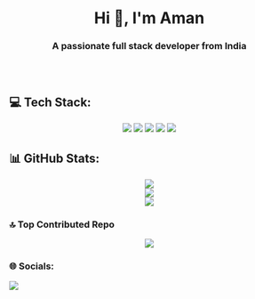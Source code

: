 <h1 align="center">Hi 👋, I'm Aman</h1>
<h3 align="center">A passionate full stack developer from India</h3>

<br>

<p align="center">
  <a href="https://twitter.com/" target="blank">
    <img src="https://img.shields.io/twitter/follow/?logo=twitter&style=for-the-badge" alt="" />
  </a>
</p>

<h2 align="left">💻 Tech Stack:</h2>

<p align="center">
  <img src="https://img.shields.io/badge/c-%2300599C.svg?style=for-the-badge&logo=c&logoColor=white" />
  <img src="https://img.shields.io/badge/c++-%2300599C.svg?style=for-the-badge&logo=c%2B%2B&logoColor=white" />
  <img src="https://img.shields.io/badge/css3-%231572B6.svg?style=for-the-badge&logo=css3&logoColor=white" />
  <img src="https://img.shields.io/badge/html5-%23E34F26.svg?style=for-the-badge&logo=html5&logoColor=white" />
  <img src="https://img.shields.io/badge/javascript-%23323330.svg?style=for-the-badge&logo=javascript&logoColor=%23F7DF1E" />
</p>

<h2 align="left">📊 GitHub Stats:</h2>

<p align="center">
  <img src="https://github-readme-stats.vercel.app/api?username=imamanjangra&theme=transparent&hide_border=false&include_all_commits=false&count_private=false" /><br/>
  <img src="https://nirzak-streak-stats.vercel.app/?user=imamanjangra&theme=transparent&hide_border=false" /><br/>
  <img src="https://github-readme-stats.vercel.app/api/top-langs/?username=imamanjangra&theme=transparent&hide_border=false&include_all_commits=false&count_private=false&layout=compact" />
</p>

<h3 align="left">🔝 Top Contributed Repo</h3>

<p align="center">
  <img src="https://github-contributor-stats.vercel.app/api?username=imamanjangra&limit=5&theme=transparent&combine_all_yearly_contributions=true" />
</p>

<h3 align="left">🌐 Socials:</h3>

<p align="left">
  <a href="mailto:Imamanjangra@gmail.com">
    <img src="https://img.shields.io/badge/Email-D14836?logo=gmail&logoColor=white" />
  </a>
</p>
